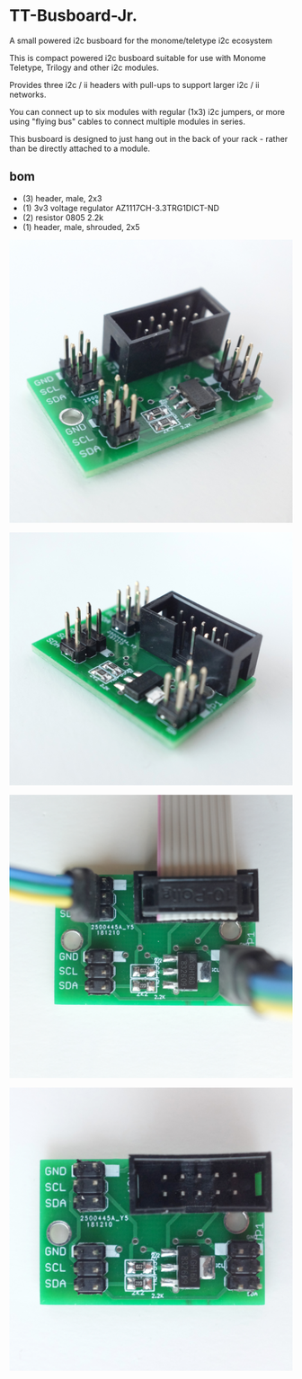 # TT-Busboard-Jr.

A small powered i2c busboard for the monome/teletype i2c ecosystem

This is compact powered i2c busboard suitable for use with Monome Teletype, Trilogy and other i2c modules. 

Provides three i2c / ii headers with pull-ups to support larger i2c / ii networks.

You can connect up to six modules with regular (1x3) i2c jumpers, or more using "flying bus" cables to connect multiple modules in series.

This busboard is designed to just hang out in the back of your rack - rather than be directly attached to a module.


## bom

* (3) header, male, 2x3 
* (1) 3v3 voltage regulator AZ1117CH-3.3TRG1DICT-ND
* (2) resistor 0805 2.2k 
* (1) header, male, shrouded, 2x5 


![](pictures/ttbbjr-1.JPG)

![](pictures/ttbbjr-2.JPG)

![](pictures/ttbbjr-3.JPG)

![](pictures/ttbbjr-4.JPG)
